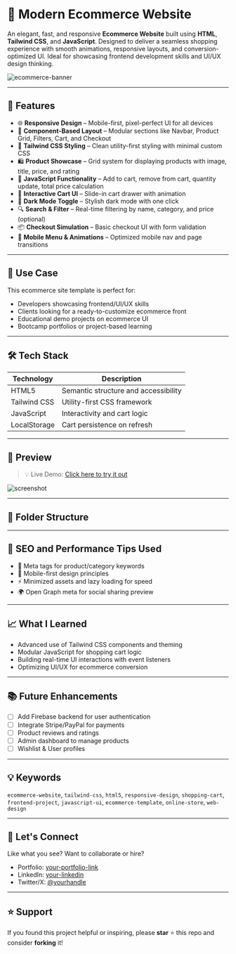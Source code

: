 # 🛒 Modern Ecommerce Website

An elegant, fast, and responsive **Ecommerce Website** built using **HTML**, **Tailwind CSS**, and **JavaScript**. Designed to deliver a seamless shopping experience with smooth animations, responsive layouts, and conversion-optimized UI. Ideal for showcasing frontend development skills and UI/UX design thinking.

![ecommerce-banner](https://your-image-url.com/banner.png)

---

## 🚀 Features

- 🌐 **Responsive Design** – Mobile-first, pixel-perfect UI for all devices
- 🧩 **Component-Based Layout** – Modular sections like Navbar, Product Grid, Filters, Cart, and Checkout
- 🎨 **Tailwind CSS Styling** – Clean utility-first styling with minimal custom CSS
- 🛍️ **Product Showcase** – Grid system for displaying products with image, title, price, and rating
- 🧠 **JavaScript Functionality** – Add to cart, remove from cart, quantity update, total price calculation
- 🛒 **Interactive Cart UI** – Slide-in cart drawer with animation
- 🌙 **Dark Mode Toggle** – Stylish dark mode with one click
- 🔍 **Search & Filter** – Real-time filtering by name, category, and price (optional)
- 📦 **Checkout Simulation** – Basic checkout UI with form validation
- 📱 **Mobile Menu & Animations** – Optimized mobile nav and page transitions

---

## 🎯 Use Case

This ecommerce site template is perfect for:

- Developers showcasing frontend/UI/UX skills
- Clients looking for a ready-to-customize ecommerce front
- Educational demo projects on ecommerce UI
- Bootcamp portfolios or project-based learning

---

## 🛠️ Tech Stack

| Technology     | Description                            |
|----------------|----------------------------------------|
| HTML5          | Semantic structure and accessibility   |
| Tailwind CSS   | Utility-first CSS framework            |
| JavaScript     | Interactivity and cart logic           |
| LocalStorage   | Cart persistence on refresh            |

---

## 📸 Preview

> 💡 Live Demo: [Click here to try it out](https://your-live-demo-link.com)

![screenshot](https://your-image-url.com/screenshot.png)

---

## 📁 Folder Structure


---

## 📌 SEO and Performance Tips Used

- 🔑 Meta tags for product/category keywords
- 📱 Mobile-first design principles
- ⚡ Minimized assets and lazy loading for speed
- 🌍 Open Graph meta for social sharing preview

---

## 📈 What I Learned

- Advanced use of Tailwind CSS components and theming
- Modular JavaScript for shopping cart logic
- Building real-time UI interactions with event listeners
- Optimizing UI/UX for ecommerce conversion

---

## 📚 Future Enhancements

- [ ] Add Firebase backend for user authentication
- [ ] Integrate Stripe/PayPal for payments
- [ ] Product reviews and ratings
- [ ] Admin dashboard to manage products
- [ ] Wishlist & User profiles

---

## 💡 Keywords

`ecommerce-website`, `tailwind-css`, `html5`, `responsive-design`, `shopping-cart`, `frontend-project`, `javascript-ui`, `ecommerce-template`, `online-store`, `web-design`

---

## 🙌 Let's Connect

Like what you see? Want to collaborate or hire?

- Portfolio: [your-portfolio-link](https://yourportfolio.com)
- LinkedIn: [your-linkedin](https://linkedin.com/in/yourname)
- Twitter/X: [@yourhandle](https://twitter.com/yourhandle)

---

## ⭐ Support

If you found this project helpful or inspiring, please **star** ⭐ this repo and consider **forking** it!

